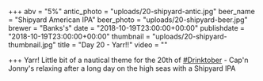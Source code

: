+++
abv = "5%"
antic_photo = "uploads/20-shipyard-antic.jpg"
beer_name = "Shipyard American IPA"
beer_photo = "uploads/20-shipyard-beer.jpg"
brewer = "Banks's"
date = "2018-10-19T23:00:00+00:00"
publishdate = "2018-10-19T23:00:00+00:00"
thumbnail = "uploads/20-shipyard-thumbnail.jpg"
title = "Day 20 - Yarr!!"
video = ""

+++
Yarr! Little bit of a nautical theme for the 20th of [#Drinktober](https://www.facebook.com/hashtag/drinktober?source=feed_text&epa=HASHTAG) - Cap'n Jonny's relaxing after a long day on the high seas with a Shipyard IPA